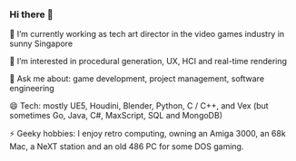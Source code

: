 ### Hi there 👋

🔭 I’m currently working as tech art director in the video games industry in sunny Singapore

🌱 I’m interested in procedural generation, UX, HCI and real-time rendering

💬 Ask me about: game development, project management, software engineering

😄 Tech: mostly UE5, Houdini, Blender, Python, C / C++, and Vex (but sometimes Go, Java, C#, MaxScript, SQL and MongoDB)

⚡ Geeky hobbies: I enjoy retro computing, owning an Amiga 3000, an 68k Mac, a NeXT station and an old 486 PC for some DOS gaming.

<!--
**robertkist/robertkist** is a ✨ _special_ ✨ repository because its `README.md` (this file) appears on your GitHub profile.

Here are some ideas to get you started:

- 👯 I’m looking to collaborate on ...
- 🤔 I’m looking for help with ...
- 💬 Ask me about ...
- 📫 How to reach me: ...
- 😄 Pronouns: ...
- ⚡ Fun fact: ...
-->
